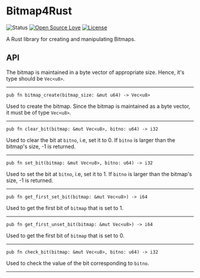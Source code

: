 # Bitmap4Rust

![Status](https://img.shields.io/badge/status-active-brightgreen.svg?style=flat)
[![Open Source Love](https://badges.frapsoft.com/os/v1/open-source.svg?v=103)]()
[![License](https://img.shields.io/badge/license-mit-brightgreen.svg?style=flat)](https://github.com/aditisrinivas97/Bitmap4Rust/blob/master/LICENSE)

A Rust library for creating and manipulating Bitmaps.

## API


The bitmap is maintained in a byte vector of appropriate size. Hence, it's type should be `Vec<u8>`.

___

    pub fn bitmap_create(bitmap_size: &mut u64) -> Vec<u8>

Used to create the bitmap. Since the bitmap is maintained as a byte vector, it must be of type `Vec<u8>`.


---

    pub fn clear_bit(bitmap: &mut Vec<u8>, bitno: u64) -> i32

Used to clear the bit at `bitno`, i.e, set it to 0. If `bitno` is larger than the bitmap's size, -1 is returned.

---

    pub fn set_bit(bitmap: &mut Vec<u8>, bitno: u64) -> i32

Used to set the bit at `bitno`, i.e, set it to 1. If `bitno` is larger than the bitmap's size, -1 is returned.

---

    pub fn get_first_set_bit(bitmap: &mut Vec<u8>) -> i64

Used to get the first bit of `bitmap` that is set to 1.

---

    pub fn get_first_unset_bit(bitmap: &mut Vec<u8>) -> i64 

Used to get the first bit of `bitmap` that is set to 0.

---

    pub fn check_bit(bitmap: &mut Vec<u8>, bitno: u64) -> i32

Used to check the value of the bit corresponding to `bitno`.

---
